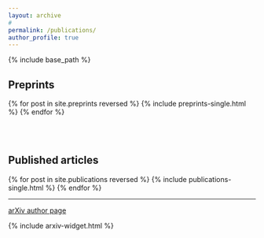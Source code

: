 ```yaml
---
layout: archive
#
permalink: /publications/
author_profile: true
---
```


{% include base_path %}

Preprints
-------

{% for post in site.preprints reversed %}
  {% include preprints-single.html %}
{% endfor %}
  
<br/><br/>

Published articles
--------

{% for post in site.publications reversed %}
  {% include publications-single.html %}
{% endfor %}

***

[arXiv author page](https://arxiv.org/a/narayanchowdhury_a_1.html)

{% include arxiv-widget.html %}
